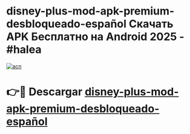 # disney-plus-mod-apk-premium-desbloqueado-español Скачать APK Бесплатно на Android 2025 - #halea

[![acn](https://github.com/user-attachments/assets/0f9c940e-d8b0-45ae-aac7-cd30a18b3e1c)](https://apps.freeplayer.one?title=disney-plus-mod-apk-premium-desbloqueado-español&ref=9RF)

# 👉🔴 Descargar [disney-plus-mod-apk-premium-desbloqueado-español](https://apps.freeplayer.one?title=disney-plus-mod-apk-premium-desbloqueado-español&ref=9RF)